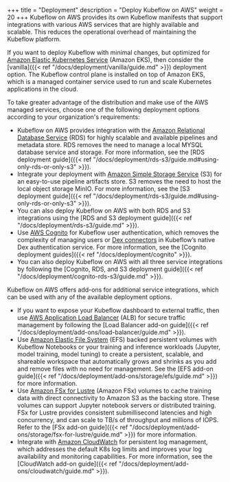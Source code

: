 +++
title = "Deployment"
description = "Deploy Kubeflow on AWS"
weight = 20
+++
Kubeflow on AWS provides its own Kubeflow manifests that support integrations with various AWS services that are highly available and scalable. This reduces the operational overhead of maintaining the Kubeflow platform. 

If you want to deploy Kubeflow with minimal changes, but optimized for [Amazon Elastic Kubernetes Service](https://aws.amazon.com/eks/) (Amazon EKS), then consider the [vanilla]({{< ref "/docs/deployment/vanilla/guide.md" >}}) deployment option. The Kubeflow control plane is installed on top of Amazon EKS, which is a managed container service used to run and scale Kubernetes applications in the cloud.

To take greater advantage of the distribution and make use of the AWS managed services, choose one of the following deployment options according to your organization's requirements:
- Kubeflow on AWS provides integration with the [Amazon Relational Database Service](https://aws.amazon.com/rds/) (RDS) for highly scalable and available pipelines and metadata store. RDS removes the need to manage a local MYSQL database service and storage. For more information, see the [RDS deployment guide]({{< ref "/docs/deployment/rds-s3/guide.md#using-only-rds-or-only-s3" >}}). 
- Integrate your deployment with [Amazon Simple Storage Service](https://aws.amazon.com/s3/) (S3) for an easy-to-use pipeline artifacts store. S3 removes the need to host the local object storage MinIO. For more information, see the [S3 deployment guide]({{< ref "/docs/deployment/rds-s3/guide.md#using-only-rds-or-only-s3" >}}). 
- You can also deploy Kubeflow on AWS with both RDS and S3 integrations using the [RDS and S3 deployment guide]({{< ref "/docs/deployment/rds-s3/guide.md" >}}).
- Use [AWS Cognito](https://aws.amazon.com/cognito/) for Kubeflow user authentication, which removes the complexity of managing users or [Dex connectors](https://dexidp.io/docs/connectors/) in Kubeflow’s native Dex authentication service. For more information, see the [Cognito deployment guides]({{< ref "/docs/deployment/cognito" >}}). 
- You can also deploy Kubeflow on AWS with all three service integrations by following the [Cognito, RDS, and S3 deployment guide]({{< ref "/docs/deployment/cognito-rds-s3/guide.md" >}}). 

Kubeflow on AWS offers add-ons for additional service integrations, which can be used with any of the available deployment options. 
- If you want to expose your Kubeflow dashboard to external traffic, then use [AWS Application Load Balancer](https://aws.amazon.com/elasticloadbalancing/application-load-balancer/) (ALB) for secure traffic management by following the [Load Balancer add-on guide]({{< ref "/docs/deployment/add-ons/load-balancer/guide.md" >}}).
- Use [Amazon Elastic File System](https://aws.amazon.com/efs/) (EFS) backed persistent volumes with Kubeflow Notebooks or your training and inference workloads (Jupyter, model training, model tuning) to create a persistent, scalable, and shareable workspace that automatically grows and shrinks as you add and remove files with no need for management. See the [EFS add-on guide]({{< ref "/docs/deployment/add-ons/storage/efs/guide.md" >}}) for more information.
- Use [Amazon FSx for Lustre](https://aws.amazon.com/fsx/lustre/) (Amazon FSx) volumes to cache training data with direct connectivity to Amazon S3 as the backing store. These volumes can support Jupyter notebook servers or distributed training. FSx for Lustre provides consistent submillisecond latencies and high concurrency, and can scale to TB/s of throughput and millions of IOPS. Refer to the [FSx add-on guide]({{< ref "/docs/deployment/add-ons/storage/fsx-for-lustre/guide.md" >}}) for more information. 
- Integrate with [Amazon CloudWatch](https://aws.amazon.com/cloudwatch/) for persistent log management, which addresses the default K8s log limits and improves your log availability and monitoring capabilities. For more information, see the [CloudWatch add-on guide]({{< ref "/docs/deployment/add-ons/cloudwatch/guide.md" >}}). 
